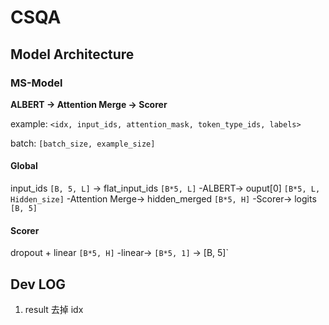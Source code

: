 # CSQA


## Model Architecture

### MS-Model

**ALBERT -> Attention Merge -> Scorer**

example: `<idx, input_ids, attention_mask, token_type_ids, labels>`

batch: `[batch_size, example_size]`

#### Global

input_ids `[B, 5, L]` -> flat_input_ids `[B*5, L]` -ALBERT-> ouput[0] `[B*5, L, Hidden_size]` -Attention Merge-> hidden_merged `[B*5, H]` -Scorer-> logits `[B, 5]`

#### Scorer

dropout + linear `[B*5, H]` -linear-> `[B*5, 1]` -> [B, 5]`


## Dev LOG

1. result 去掉 idx